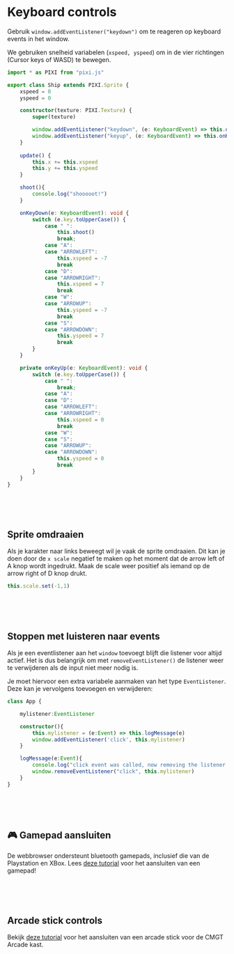 # Keyboard controls

Gebruik `window.addEventListener("keydown")` om te reageren op keyboard events in het window.

We gebruiken snelheid variabelen (`xspeed, yspeed`) om in de vier richtingen (Cursor keys of WASD) te bewegen.


```typescript
import * as PIXI from "pixi.js"

export class Ship extends PIXI.Sprite {
    xspeed = 0
    yspeed = 0

    constructor(texture: PIXI.Texture) {
        super(texture)

        window.addEventListener("keydown", (e: KeyboardEvent) => this.onKeyDown(e))
        window.addEventListener("keyup", (e: KeyboardEvent) => this.onKeyUp(e))
    }
    
    update() {
        this.x += this.xspeed
        this.y += this.yspeed
    }

    shoot(){
        console.log("shooooot!")
    }

    onKeyDown(e: KeyboardEvent): void {
        switch (e.key.toUpperCase()) {
            case " ":
                this.shoot()
                break;
            case "A":
            case "ARROWLEFT":
                this.xspeed = -7
                break
            case "D":
            case "ARROWRIGHT":
                this.xspeed = 7
                break
            case "W":
            case "ARROWUP":
                this.yspeed = -7
                break
            case "S":
            case "ARROWDOWN":
                this.yspeed = 7
                break
        }
    }

    private onKeyUp(e: KeyboardEvent): void {
        switch (e.key.toUpperCase()) {
            case " ":
                break;
            case "A":
            case "D":
            case "ARROWLEFT":
            case "ARROWRIGHT":
                this.xspeed = 0
                break
            case "W":
            case "S":
            case "ARROWUP":
            case "ARROWDOWN":
                this.yspeed = 0
                break
        }
    }
}

```

<br>
<br>
<Br>

## Sprite omdraaien
    
Als je karakter naar links beweegt wil je vaak de sprite omdraaien. Dit kan je doen door de `x scale` negatief te maken op het moment dat de arrow left of A knop wordt ingedrukt. Maak de scale weer positief als iemand op de arrow right of D knop drukt.
    
```typescript
this.scale.set(-1,1)
```

<br>
<br>
<Br>

## Stoppen met luisteren naar events

Als je een eventlistener aan het `window` toevoegt blijft die listener voor altijd actief. Het is dus belangrijk om met `removeEventListener()` de listener weer te verwijderen als de input niet meer nodig is.

Je moet hiervoor een extra variabele aanmaken van het type `EventListener`. Deze kan je vervolgens toevoegen en verwijderen:

```typescript
class App {

    mylistener:EventListener

    constructor(){
        this.mylistener = (e:Event) => this.logMessage(e)
        window.addEventListener('click', this.mylistener)
    }

    logMessage(e:Event){
        console.log("click event was called, now removing the listener!")
        window.removeEventListener("click", this.mylistener)
    }
}
```

<Br>
<br>
<Br>

## 🎮 Gamepad aansluiten

De webbrowser ondersteunt bluetooth gamepads, inclusief die van de Playstation en XBox. Lees [deze tutorial](https://developer.mozilla.org/en-US/docs/Web/API/Gamepad_API) voor het aansluiten van een gamepad!
    
<br>
<br>
<Br>
    
## Arcade stick controls
    
Bekijk [deze tutorial](https://github.com/HR-CMGT/PRG04-2021-2022-controller) voor het aansluiten van een arcade stick voor de CMGT Arcade kast.
